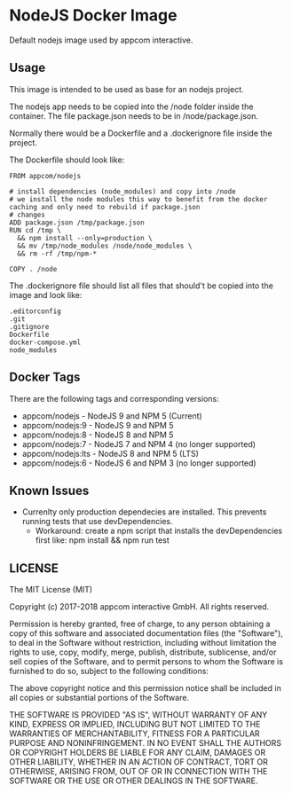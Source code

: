 # NodeJS Docker Image 
Default nodejs image used by appcom interactive.


## Usage

This image is intended to be used as base for an nodejs project.

The nodejs app needs to be copied into the /node folder inside the container.
The file package.json needs to be in /node/package.json.

Normally there would be a Dockerfile and a .dockerignore file inside the project.

The Dockerfile should look like:

```
FROM appcom/nodejs

# install dependencies (node_modules) and copy into /node
# we install the node modules this way to benefit from the docker caching and only need to rebuild if package.json 
# changes
ADD package.json /tmp/package.json
RUN cd /tmp \
  && npm install --only=production \
  && mv /tmp/node_modules /node/node_modules \
  && rm -rf /tmp/npm-*

COPY . /node
```

The .dockerignore file should list all files that should't be copied into the image and look like:

```
.editorconfig
.git
.gitignore
Dockerfile
docker-compose.yml
node_modules
```

## Docker Tags

There are the following tags and corresponding versions:

- appcom/nodejs - NodeJS 9 and NPM 5 (Current)
- appcom/nodejs:9 - NodeJS 9 and NPM 5
- appcom/nodejs:8 - NodeJS 8 and NPM 5
- appcom/nodejs:7 - NodeJS 7 and NPM 4 (no longer supported)
- appcom/nodejs:lts - NodeJS 8 and NPM 5 (LTS)
- appcom/nodejs:6 - NodeJS 6 and NPM 3 (no longer supported)


## Known Issues

- Currenlty only production dependecies are installed. This prevents running tests that use devDependencies.
  - Workaround: create a npm script that installs the devDependencies first like: npm install && npm run test

## LICENSE

The MIT License (MIT)

Copyright (c) 2017-2018 appcom interactive GmbH. All rights reserved.

Permission is hereby granted, free of charge, to any person obtaining a copy
of this software and associated documentation files (the "Software"), to deal
in the Software without restriction, including without limitation the rights
to use, copy, modify, merge, publish, distribute, sublicense, and/or sell
copies of the Software, and to permit persons to whom the Software is
furnished to do so, subject to the following conditions:

The above copyright notice and this permission notice shall be included in all
copies or substantial portions of the Software.

THE SOFTWARE IS PROVIDED "AS IS", WITHOUT WARRANTY OF ANY KIND, EXPRESS OR
IMPLIED, INCLUDING BUT NOT LIMITED TO THE WARRANTIES OF MERCHANTABILITY,
FITNESS FOR A PARTICULAR PURPOSE AND NONINFRINGEMENT. IN NO EVENT SHALL THE
AUTHORS OR COPYRIGHT HOLDERS BE LIABLE FOR ANY CLAIM, DAMAGES OR OTHER
LIABILITY, WHETHER IN AN ACTION OF CONTRACT, TORT OR OTHERWISE, ARISING FROM,
OUT OF OR IN CONNECTION WITH THE SOFTWARE OR THE USE OR OTHER DEALINGS IN THE
SOFTWARE.

